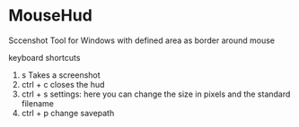 # MouseHud
Sccenshot Tool for Windows with defined area as border around mouse

keyboard shortcuts
1. s              Takes a screenshot
2. ctrl + c       closes the hud
3. ctrl + s       settings: here you can change the size in pixels and the standard filename
4. ctrl + p       change savepath
